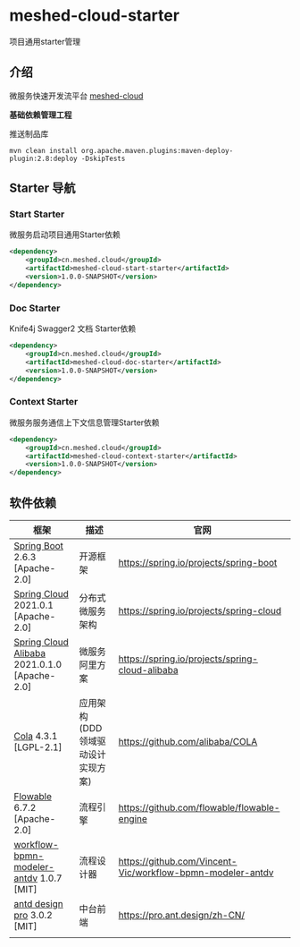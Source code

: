 # meshed-cloud-starter

项目通用starter管理

## 介绍
微服务快速开发流平台 [meshed-cloud](cloud.meshed.cn) 

**基础依赖管理工程**

推送制品库
```shell
mvn clean install org.apache.maven.plugins:maven-deploy-plugin:2.8:deploy -DskipTests
```

## Starter 导航

### Start Starter

微服务启动项目通用Starter依赖

```xml
<dependency>
    <groupId>cn.meshed.cloud</groupId>
    <artifactId>meshed-cloud-start-starter</artifactId>
    <version>1.0.0-SNAPSHOT</version>
</dependency>
```

### Doc Starter

Knife4j Swagger2 文档 Starter依赖

```xml
<dependency>
    <groupId>cn.meshed.cloud</groupId>
    <artifactId>meshed-cloud-doc-starter</artifactId>
    <version>1.0.0-SNAPSHOT</version>
</dependency>
```

### Context Starter

微服务服务通信上下文信息管理Starter依赖

```xml
<dependency>
    <groupId>cn.meshed.cloud</groupId>
    <artifactId>meshed-cloud-context-starter</artifactId>
    <version>1.0.0-SNAPSHOT</version>
</dependency>
```

## 软件依赖

| 框架                                                                                                    | 描述                             | 官网                                                             |
|-------------------------------------------------------------------------------------------------------|--------------------------------|----------------------------------------------------------------|
| [Spring Boot](https://spring.io/projects/spring-boot) 2.6.3 [Apache-2.0]                              | 开源框架                           | https://spring.io/projects/spring-boot                         |
| [Spring Cloud](https://spring.io/projects/spring-cloud) 2021.0.1 [Apache-2.0]                         | 分布式微服务架构                       | https://spring.io/projects/spring-cloud                        |
| [Spring Cloud Alibaba](https://spring.io/projects/spring-cloud-alibaba) 2021.0.1.0 [Apache-2.0]       | 微服务阿里方案                        | https://spring.io/projects/spring-cloud-alibaba                |
| [Cola](https://github.com/alibaba/COLA) 4.3.1 [LGPL-2.1]                                              | 应用架构 (DDD 领域驱动设计实现方案)          | https://github.com/alibaba/COLA                                |
| [Flowable](https://github.com/flowable/flowable-engine) 6.7.2 [Apache-2.0]                            | 流程引擎                           | https://github.com/flowable/flowable-engine                    |
| [workflow-bpmn-modeler-antdv](https://github.com/Vincent-Vic/workflow-bpmn-modeler-antdv) 1.0.7 [MIT] | 流程设计器                          | https://github.com/Vincent-Vic/workflow-bpmn-modeler-antdv     |
| [antd design pro](https://pro.ant.design/zh-CN/) 3.0.2 [MIT]                                          | 中台前端                           | https://pro.ant.design/zh-CN/                                  |
|                                                                                                       |                                |                                                                |





